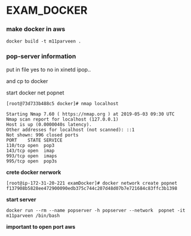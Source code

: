 # EXAM_DOCKER

### make docker in aws

```
docker build -t m11parveen .
```

### pop-server information

put in file yes to no in xinetd ipop..

and cp to docker

start docker net popnet

```
[root@73d733b488c5 docker]# nmap localhost

Starting Nmap 7.60 ( https://nmap.org ) at 2019-05-03 09:30 UTC
Nmap scan report for localhost (127.0.0.1)
Host is up (0.0000040s latency).
Other addresses for localhost (not scanned): ::1
Not shown: 996 closed ports
PORT    STATE SERVICE
110/tcp open  pop3
143/tcp open  imap
993/tcp open  imaps
995/tcp open  pop3s
```


**crete docker nerwork**

```
[root@ip-172-31-20-221 examDocker]# docker network create popnet
f137908b5828ee472900090edb375c744c207d48d07b7e721684c83ffc3b1398

```

**start server**
```
docker run --rm --name popserver -h popserver --network  popnet -it m11parveen /bin/bash
```



**important to open port aws**




